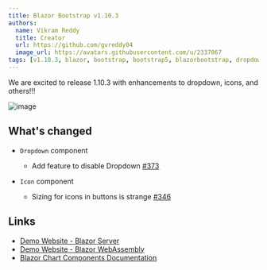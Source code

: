 ```yaml
---
title: Blazor Bootstrap v1.10.3
authors:
  name: Vikram Reddy
  title: Creator
  url: https://github.com/gvreddy04
  image_url: https://avatars.githubusercontent.com/u/2337067
tags: [v1.10.3, blazor, bootstrap, bootstrap5, blazorbootstrap, dropdown, blazordropdown, icon, blazoricon, docs]
---
```


We are excited to release 1.10.3 with enhancements to dropdown, icons, and others!!!

![image](https://i.imgur.com/HkqLwlx.png "Blazor Bootstrap: Dropdown Component")

<!--truncate-->

## What's changed

- `Dropdown` component
  - Add feature to disable Dropdown [#373](https://github.com/vikramlearning/blazorbootstrap/issues/352)

- `Icon` component
  - Sizing for icons in buttons is strange [#346](https://github.com/vikramlearning/blazorbootstrap/issues/346)

## Links
- [Demo Website - Blazor Server](https://demos.blazorbootstrap.com/)
- [Demo Website - Blazor WebAssembly](https://demos.getblazorbootstrap.com/)
- [Blazor Chart Components Documentation](https://getblazorbootstrap.com/docs/components/charts)
